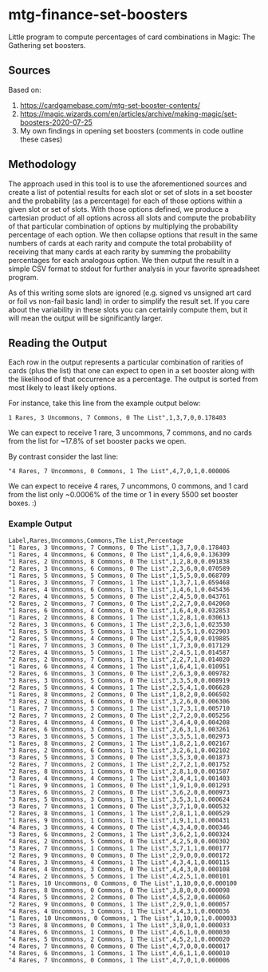 # mtg-finance-set-boosters
Little program to compute percentages of card combinations in Magic: The Gathering set boosters.

## Sources
Based on:
1. https://cardgamebase.com/mtg-set-booster-contents/
1. https://magic.wizards.com/en/articles/archive/making-magic/set-boosters-2020-07-25
1. My own findings in opening set boosters (comments in code outline these cases)

## Methodology

The approach used in this tool is to use the aforementioned sources and create a list of potential results for each slot
or set of slots in a set booster and the probability (as a percentage) for each of those options within a given slot or
set of slots. With those options defined, we produce a cartesian product of all options across all slots and compute the
probability of that particular combination of options by multiplying the probability percentage of each option. We then
collapse options that result in the same numbers of cards at each rarity and compute the total probability of receiving
that many cards at each rarity by summing the probability percentages for each analogous option. We then output the
result in a simple CSV format to stdout for further analysis in your favorite spreadsheet program.

As of this writing some slots are ignored (e.g. signed vs unsigned art card or foil vs non-fail basic land) in order to
simplify the result set. If you care about the variability in these slots you can certainly compute them, but it will
mean the output will be significantly larger.

## Reading the Output

Each row in the output represents a particular combination of rarities of cards (plus the list) that one can expect to
open in a set booster along with the likelihood of that occurrence as a percentage. The output is sorted from most
likely to least likely options.

For instance, take this line from the example output below:

`1 Rares, 3 Uncommons, 7 Commons, 0 The List",1,3,7,0,0.178403`

We can expect to receive 1 rare, 3 uncommons, 7 commons, and no cards from the list for ~17.8% of set booster packs we open.

By contrast consider the last line:

`"4 Rares, 7 Uncommons, 0 Commons, 1 The List",4,7,0,1,0.000006`

We can expect to receive 4 rares, 7 uncommons, 0 commons, and 1 card from the list only ~0.0006% of the time or 1 in
every 5500 set booster boxes. :)

### Example Output
```
Label,Rares,Uncommons,Commons,The List,Percentage
"1 Rares, 3 Uncommons, 7 Commons, 0 The List",1,3,7,0,0.178403
"1 Rares, 4 Uncommons, 6 Commons, 0 The List",1,4,6,0,0.136309
"1 Rares, 2 Uncommons, 8 Commons, 0 The List",1,2,8,0,0.091838
"2 Rares, 3 Uncommons, 6 Commons, 0 The List",2,3,6,0,0.070589
"1 Rares, 5 Uncommons, 5 Commons, 0 The List",1,5,5,0,0.068709
"1 Rares, 3 Uncommons, 7 Commons, 1 The List",1,3,7,1,0.059468
"1 Rares, 4 Uncommons, 6 Commons, 1 The List",1,4,6,1,0.045436
"2 Rares, 4 Uncommons, 5 Commons, 0 The List",2,4,5,0,0.043761
"2 Rares, 2 Uncommons, 7 Commons, 0 The List",2,2,7,0,0.042060
"1 Rares, 6 Uncommons, 4 Commons, 0 The List",1,6,4,0,0.032853
"1 Rares, 2 Uncommons, 8 Commons, 1 The List",1,2,8,1,0.030613
"2 Rares, 3 Uncommons, 6 Commons, 1 The List",2,3,6,1,0.023530
"1 Rares, 5 Uncommons, 5 Commons, 1 The List",1,5,5,1,0.022903
"2 Rares, 5 Uncommons, 4 Commons, 0 The List",2,5,4,0,0.019885
"1 Rares, 7 Uncommons, 3 Commons, 0 The List",1,7,3,0,0.017129
"2 Rares, 4 Uncommons, 5 Commons, 1 The List",2,4,5,1,0.014587
"2 Rares, 2 Uncommons, 7 Commons, 1 The List",2,2,7,1,0.014020
"1 Rares, 6 Uncommons, 4 Commons, 1 The List",1,6,4,1,0.010951
"2 Rares, 6 Uncommons, 3 Commons, 0 The List",2,6,3,0,0.009782
"3 Rares, 3 Uncommons, 5 Commons, 0 The List",3,3,5,0,0.008919
"2 Rares, 5 Uncommons, 4 Commons, 1 The List",2,5,4,1,0.006628
"1 Rares, 8 Uncommons, 2 Commons, 0 The List",1,8,2,0,0.006502
"3 Rares, 2 Uncommons, 6 Commons, 0 The List",3,2,6,0,0.006306
"1 Rares, 7 Uncommons, 3 Commons, 1 The List",1,7,3,1,0.005710
"2 Rares, 7 Uncommons, 2 Commons, 0 The List",2,7,2,0,0.005256
"3 Rares, 4 Uncommons, 4 Commons, 0 The List",3,4,4,0,0.004208
"2 Rares, 6 Uncommons, 3 Commons, 1 The List",2,6,3,1,0.003261
"3 Rares, 3 Uncommons, 5 Commons, 1 The List",3,3,5,1,0.002973
"1 Rares, 8 Uncommons, 2 Commons, 1 The List",1,8,2,1,0.002167
"3 Rares, 2 Uncommons, 6 Commons, 1 The List",3,2,6,1,0.002102
"3 Rares, 5 Uncommons, 3 Commons, 0 The List",3,5,3,0,0.001873
"2 Rares, 7 Uncommons, 2 Commons, 1 The List",2,7,2,1,0.001752
"2 Rares, 8 Uncommons, 1 Commons, 0 The List",2,8,1,0,0.001587
"3 Rares, 4 Uncommons, 4 Commons, 1 The List",3,4,4,1,0.001403
"1 Rares, 9 Uncommons, 1 Commons, 0 The List",1,9,1,0,0.001293
"3 Rares, 6 Uncommons, 2 Commons, 0 The List",3,6,2,0,0.000973
"3 Rares, 5 Uncommons, 3 Commons, 1 The List",3,5,3,1,0.000624
"3 Rares, 7 Uncommons, 1 Commons, 0 The List",3,7,1,0,0.000532
"2 Rares, 8 Uncommons, 1 Commons, 1 The List",2,8,1,1,0.000529
"1 Rares, 9 Uncommons, 1 Commons, 1 The List",1,9,1,1,0.000431
"4 Rares, 3 Uncommons, 4 Commons, 0 The List",4,3,4,0,0.000346
"3 Rares, 6 Uncommons, 2 Commons, 1 The List",3,6,2,1,0.000324
"4 Rares, 2 Uncommons, 5 Commons, 0 The List",4,2,5,0,0.000302
"3 Rares, 7 Uncommons, 1 Commons, 1 The List",3,7,1,1,0.000177
"2 Rares, 9 Uncommons, 0 Commons, 0 The List",2,9,0,0,0.000172
"4 Rares, 3 Uncommons, 4 Commons, 1 The List",4,3,4,1,0.000115
"4 Rares, 4 Uncommons, 3 Commons, 0 The List",4,4,3,0,0.000108
"4 Rares, 2 Uncommons, 5 Commons, 1 The List",4,2,5,1,0.000101
"1 Rares, 10 Uncommons, 0 Commons, 0 The List",1,10,0,0,0.000100
"3 Rares, 8 Uncommons, 0 Commons, 0 The List",3,8,0,0,0.000098
"4 Rares, 5 Uncommons, 2 Commons, 0 The List",4,5,2,0,0.000060
"2 Rares, 9 Uncommons, 0 Commons, 1 The List",2,9,0,1,0.000057
"4 Rares, 4 Uncommons, 3 Commons, 1 The List",4,4,3,1,0.000036
"1 Rares, 10 Uncommons, 0 Commons, 1 The List",1,10,0,1,0.000033
"3 Rares, 8 Uncommons, 0 Commons, 1 The List",3,8,0,1,0.000033
"4 Rares, 6 Uncommons, 1 Commons, 0 The List",4,6,1,0,0.000030
"4 Rares, 5 Uncommons, 2 Commons, 1 The List",4,5,2,1,0.000020
"4 Rares, 7 Uncommons, 0 Commons, 0 The List",4,7,0,0,0.000017
"4 Rares, 6 Uncommons, 1 Commons, 1 The List",4,6,1,1,0.000010
"4 Rares, 7 Uncommons, 0 Commons, 1 The List",4,7,0,1,0.000006
```
